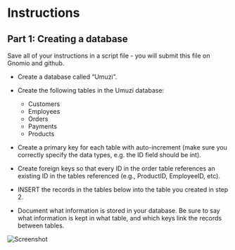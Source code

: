 # Instructions
## Part 1: Creating a database

Save all of your instructions in a script file - you will submit this file on Gnomio and github.

- Create a database called “Umuzi”.

- Create the following tables in the Umuzi database:

    - Customers
    - Employees
    - Orders
    - Payments
    - Products
    
- Create a primary key for each table with auto-increment (make sure you correctly specify the data types, e.g. the ID field should be int).

- Create foreign keys so that every ID in the order table references an existing ID in the tables referenced (e.g., ProductID, EmployeeID, etc).

- INSERT the records in the tables below into the table you created in step 2.

- Document what information is stored in your database. Be sure to say what information is kept in what table, and which keys link the records between tables.

![Screenshot](customer_table.png)
